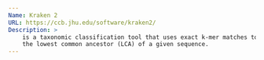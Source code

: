 ```yaml
---
Name: Kraken 2
URL: https://ccb.jhu.edu/software/kraken2/
Description: >
    is a taxonomic classification tool that uses exact k-mer matches to find
    the lowest common ancestor (LCA) of a given sequence.
---
```

